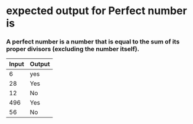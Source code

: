 # expected output for Perfect number is

### A perfect number is a number that is equal to the sum of its proper divisors (excluding the number itself).

|Input |Output |
|-----|------|
|6     | yes   |
|28    | Yes   |
|12    | No    |
|496   | Yes   |
|56    | No    |

